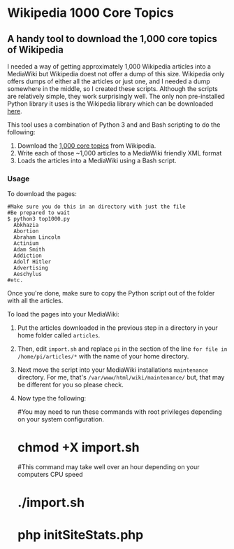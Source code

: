 # Wikipedia 1000 Core Topics
## A handy tool to download the 1,000 core topics of Wikipedia

I needed a way of getting approximately 1,000 Wikipedia articles into a MediaWiki but Wikipedia doest not offer a dump of this size. Wikipedia only offers dumps of either all the articles or just one, and I needed a dump somewhere in the middle, so I created these scripts.  Although the scripts are relatively simple, they work surprisingly well. The only non pre-installed Python library it uses is the Wikipedia library which can be downloaded [here](https://pypi.python.org/pypi/wikipedia).

This tool uses a combination of Python 3 and and Bash scripting to do the following:

1. Download the [1,000 core topics](https://en.wikipedia.org/wiki/Wikipedia:1,000_core_topics) from Wikipedia.
2. Write each of those ~1,000 articles to a MediaWiki friendly XML format
3. Loads the articles into a MediaWiki using a Bash script.

### Usage
To download the pages:


    #Make sure you do this in an directory with just the file
    #Be prepared to wait
    $ python3 top1000.py
      Abkhazia
      Abortion
      Abraham Lincoln
      Actinium
      Adam Smith
      Addiction
      Adolf Hitler
      Advertising
      Aeschylus
    #etc.

  Once you're done, make sure to copy the Python script out of the folder with all the articles.

To load the pages into your MediaWiki:


1. Put the articles downloaded in the previous step in a directory in your home folder called `articles`.
2. Then, edit `import.sh` and replace `pi` in the section of the line `for file in /home/pi/articles/*` with the name of your home directory.
3. Next move the script into your MediaWiki installations `maintenance` directory. For me, that's `/var/www/html/wiki/maintenance/` but, that may be different for you so please check.
4. Now type the following:


    #You may need to run these commands with root privileges depending on your system configuration.
    # chmod +X import.sh
    #This command may take well over an hour depending on your computers CPU speed
    # ./import.sh
    # php initSiteStats.php
